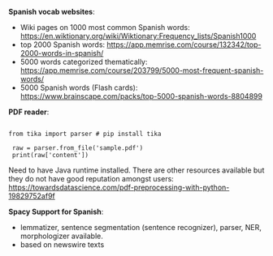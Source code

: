 **Spanish vocab websites**:

- Wiki pages on 1000 most common Spanish words: https://en.wiktionary.org/wiki/Wiktionary:Frequency_lists/Spanish1000
- top 2000 Spanish words: https://app.memrise.com/course/132342/top-2000-words-in-spanish/ 
- 5000 words categorized thematically:  https://app.memrise.com/course/203799/5000-most-frequent-spanish-words/
- 5000 Spanish words (Flash cards): https://www.brainscape.com/packs/top-5000-spanish-words-8804899

**PDF reader**:
    
   ```
   
   from tika import parser # pip install tika

    raw = parser.from_file('sample.pdf')
    print(raw['content'])

```

Need to have Java runtime installed.
There are other resources available but they do not have good reputation amongst users: https://towardsdatascience.com/pdf-preprocessing-with-python-19829752af9f

**Spacy Support for Spanish**: 

- lemmatizer, sentence segmentation (sentence recognizer), parser, NER, morphologizer available.
- based on newswire texts